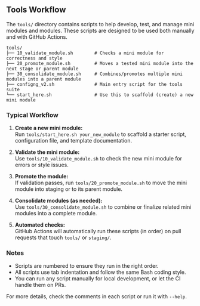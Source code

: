 ## Tools Workflow

The `tools/` directory contains scripts to help develop, test, and manage mini modules and modules. These scripts are designed to be used both manually and with GitHub Actions.

```
tools/
├── 10_validate_module.sh        # Checks a mini module for correctness and style
├── 20_promote_module.sh         # Moves a tested mini module into the next stage or parent module
├── 30_consolidate_module.sh     # Combines/promotes multiple mini modules into a parent module
├── configng_v2.sh               # Main entry script for the tools suite
└── start_here.sh                # Use this to scaffold (create) a new mini module
```

### Typical Workflow

1. **Create a new mini module:**  
   Run `tools/start_here.sh your_new_module` to scaffold a starter script, configuration file, and template documentation.

2. **Validate the mini module:**  
   Use `tools/10_validate_module.sh` to check the new mini module for errors or style issues.

3. **Promote the module:**  
   If validation passes, run `tools/20_promote_module.sh` to move the mini module into staging or to its parent module.

4. **Consolidate modules (as needed):**  
   Use `tools/30_consolidate_module.sh` to combine or finalize related mini modules into a complete module.

5. **Automated checks:**  
   GitHub Actions will automatically run these scripts (in order) on pull requests that touch `tools/` or `staging/`.

### Notes

- Scripts are numbered to ensure they run in the right order.
- All scripts use tab indentation and follow the same Bash coding style.
- You can run any script manually for local development, or let the CI handle them on PRs.

For more details, check the comments in each script or run it with `--help`.